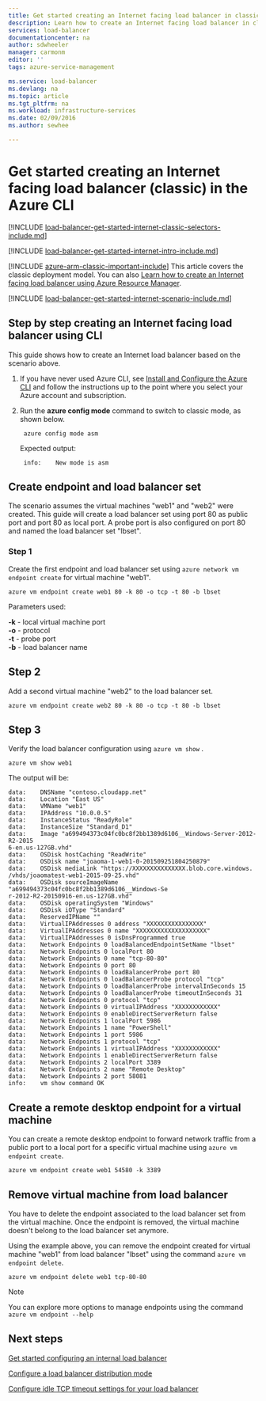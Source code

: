 ```yaml
---
title: Get started creating an Internet facing load balancer in classic deployment model using the Azure CLI | Microsoft Azure
description: Learn how to create an Internet facing load balancer in classic deployment model using the Azure CLI
services: load-balancer
documentationcenter: na
author: sdwheeler
manager: carmonm
editor: ''
tags: azure-service-management

ms.service: load-balancer
ms.devlang: na
ms.topic: article
ms.tgt_pltfrm: na
ms.workload: infrastructure-services
ms.date: 02/09/2016
ms.author: sewhee

---
```

# Get started creating an Internet facing load balancer (classic) in the Azure CLI
[!INCLUDE [load-balancer-get-started-internet-classic-selectors-include.md](../../includes/load-balancer-get-started-internet-classic-selectors-include.md)]

[!INCLUDE [load-balancer-get-started-internet-intro-include.md](../../includes/load-balancer-get-started-internet-intro-include.md)]

[!INCLUDE [azure-arm-classic-important-include](../../includes/azure-arm-classic-important-include.md)] This article covers the classic deployment model. You can also [Learn how to create an Internet facing load balancer using Azure Resource Manager](load-balancer-get-started-internet-arm-ps.md).

[!INCLUDE [load-balancer-get-started-internet-scenario-include.md](../../includes/load-balancer-get-started-internet-scenario-include.md)]

## Step by step creating an Internet facing load balancer using CLI
This guide shows how to create an Internet load balancer based on the scenario above.

1. If you have never used Azure CLI, see [Install and Configure the Azure CLI](../xplat-cli-install.md) and follow the instructions up to the point where you select your Azure account and subscription.
2. Run the **azure config mode** command to switch to classic mode, as shown below.
   
        azure config mode asm
   
    Expected output:
   
        info:    New mode is asm

## Create endpoint and load balancer set
The scenario assumes the virtual machines "web1" and "web2" were created.
This guide will create a load balancer set using port 80 as public port and port 80 as local port. A probe port is also configured on port 80 and named the load balancer set "lbset".

### Step 1
Create the first endpoint and load balancer set using `azure network vm endpoint create` for virtual machine "web1".

    azure vm endpoint create web1 80 -k 80 -o tcp -t 80 -b lbset

Parameters used:

**-k** - local virtual machine port<br>
**-o** - protocol<BR>
**-t** - probe port<BR>
**-b** - load balancer name<BR>

## Step 2
Add a second virtual machine "web2" to the load balancer set.

    azure vm endpoint create web2 80 -k 80 -o tcp -t 80 -b lbset

## Step 3
Verify the load balancer configuration using `azure vm show` .

    azure vm show web1

The output will be:

    data:    DNSName "contoso.cloudapp.net"
    data:    Location "East US"
    data:    VMName "web1"
    data:    IPAddress "10.0.0.5"
    data:    InstanceStatus "ReadyRole"
    data:    InstanceSize "Standard_D1"
    data:    Image "a699494373c04fc0bc8f2bb1389d6106__Windows-Server-2012-R2-2015
    6-en.us-127GB.vhd"
    data:    OSDisk hostCaching "ReadWrite"
    data:    OSDisk name "joaoma-1-web1-0-201509251804250879"
    data:    OSDisk mediaLink "https://XXXXXXXXXXXXXXX.blob.core.windows.
    /vhds/joaomatest-web1-2015-09-25.vhd"
    data:    OSDisk sourceImageName "a699494373c04fc0bc8f2bb1389d6106__Windows-Se
    r-2012-R2-20150916-en.us-127GB.vhd"
    data:    OSDisk operatingSystem "Windows"
    data:    OSDisk iOType "Standard"
    data:    ReservedIPName ""
    data:    VirtualIPAddresses 0 address "XXXXXXXXXXXXXXXX"
    data:    VirtualIPAddresses 0 name "XXXXXXXXXXXXXXXXXXXX"
    data:    VirtualIPAddresses 0 isDnsProgrammed true
    data:    Network Endpoints 0 loadBalancedEndpointSetName "lbset"
    data:    Network Endpoints 0 localPort 80
    data:    Network Endpoints 0 name "tcp-80-80"
    data:    Network Endpoints 0 port 80
    data:    Network Endpoints 0 loadBalancerProbe port 80
    data:    Network Endpoints 0 loadBalancerProbe protocol "tcp"
    data:    Network Endpoints 0 loadBalancerProbe intervalInSeconds 15
    data:    Network Endpoints 0 loadBalancerProbe timeoutInSeconds 31
    data:    Network Endpoints 0 protocol "tcp"
    data:    Network Endpoints 0 virtualIPAddress "XXXXXXXXXXXX"
    data:    Network Endpoints 0 enableDirectServerReturn false
    data:    Network Endpoints 1 localPort 5986
    data:    Network Endpoints 1 name "PowerShell"
    data:    Network Endpoints 1 port 5986
    data:    Network Endpoints 1 protocol "tcp"
    data:    Network Endpoints 1 virtualIPAddress "XXXXXXXXXXXX"
    data:    Network Endpoints 1 enableDirectServerReturn false
    data:    Network Endpoints 2 localPort 3389
    data:    Network Endpoints 2 name "Remote Desktop"
    data:    Network Endpoints 2 port 58081
    info:    vm show command OK

## Create a remote desktop endpoint for a virtual machine
You can create a remote desktop endpoint to forward network traffic from a public port to a local port for a specific virtual machine using `azure vm endpoint create`.

    azure vm endpoint create web1 54580 -k 3389


## Remove virtual machine from load balancer
You have to delete the endpoint associated to the load balancer set from the virtual machine. Once the endpoint is removed, the virtual machine doesn't belong to the load balancer set anymore.

 Using the example above, you can remove the endpoint created for virtual machine "web1" from load balancer "lbset" using the command `azure vm endpoint delete`.

    azure vm endpoint delete web1 tcp-80-80


> [!NOTE]
> You can explore more options to manage endpoints using the command `azure vm endpoint --help`
> 
> 

## Next steps
[Get started configuring an internal load balancer](load-balancer-get-started-ilb-arm-ps.md)

[Configure a load balancer distribution mode](load-balancer-distribution-mode.md)

[Configure idle TCP timeout settings for your load balancer](load-balancer-tcp-idle-timeout.md)

